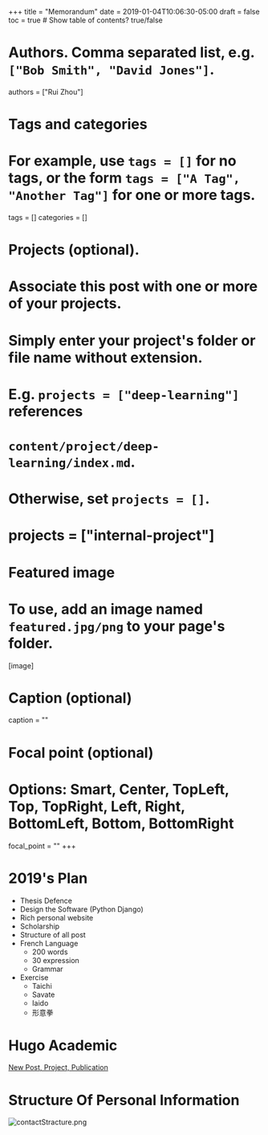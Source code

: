+++
title = "Memorandum"
date = 2019-01-04T10:06:30-05:00
draft = false
toc = true  # Show table of contents? true/false


# Authors. Comma separated list, e.g. `["Bob Smith", "David Jones"]`.
authors = ["Rui Zhou"]

# Tags and categories
# For example, use `tags = []` for no tags, or the form `tags = ["A Tag", "Another Tag"]` for one or more tags.
tags = []
categories = []

# Projects (optional).
#   Associate this post with one or more of your projects.
#   Simply enter your project's folder or file name without extension.
#   E.g. `projects = ["deep-learning"]` references
#   `content/project/deep-learning/index.md`.
#   Otherwise, set `projects = []`.
# projects = ["internal-project"]

# Featured image
# To use, add an image named `featured.jpg/png` to your page's folder.
[image]
  # Caption (optional)
  caption = ""

  # Focal point (optional)
  # Options: Smart, Center, TopLeft, Top, TopRight, Left, Right, BottomLeft, Bottom, BottomRight
  focal_point = ""
+++
# 2019's Plan

- Thesis Defence
- Design the Software (Python Django)
- Rich personal website
- Scholarship
- Structure of all post
- French Language
    - 200 words
    - 30 expression
    - Grammar
- Exercise
    - Taichi
    - Savate
    - Iaido
    - 形意拳

# Hugo Academic

[New Post, Project, Publication](https://sourcethemes.com/academic/docs/managing-content/#create-a-blog-post)

# Structure Of Personal Information

![contactStracture.png](https://a.photo/images/2019/01/04/contactStracture.png)
